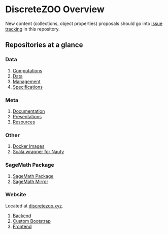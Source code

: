 # DiscreteZOO Overview

New content (collections, object properties) proposals should go into [issue tracking](https://github.com/DiscreteZOO/Overview/issues) in this repository.

## Repositories at a glance

### Data

1. [Computations](https://github.com/DiscreteZOO/Computations)
1. [Data](https://github.com/DiscreteZOO/DiscreteZOO-data)
1. [Management](https://github.com/DiscreteZOO/DiscreteZOO-management)
1. [Specifications](https://github.com/DiscreteZOO/DiscreteZOO-spec)

### Meta

1. [Documentation](https://github.com/DiscreteZOO/Documentation)
1. [Presentations](https://github.com/DiscreteZOO/DiscreteZOO-presentations)
1. [Resources](https://github.com/DiscreteZOO/DiscreteZOO-resources)

### Other

1. [Docker Images](https://github.com/DiscreteZOO/DiscreteZOO-docker)
1. [Scala wrapper for Nauty](https://github.com/DiscreteZOO/SNauty)

### SageMath Package

1. [SageMath Package](https://github.com/DiscreteZOO/DiscreteZOO-sage)
1. [SageMath Mirror](https://github.com/DiscreteZOO/sage)

### Website

Located at [discretezoo.xyz](http://discretezoo.xyz).

1. [Backend](https://github.com/DiscreteZOO/Web-Backend)
1. [Custom Bootstrap](https://github.com/DiscreteZOO/Web-Custom-Bootstrap)
1. [Frontend](https://github.com/DiscreteZOO/Web-Frontend)
